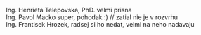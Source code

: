 <p>Ing. Henrieta Telepovska, PhD. velmi prisna<br />Ing. Pavol Macko super, pohodak :) // zatial nie je v rozvrhu<br />Ing. Frantisek Hrozek, radsej si ho nedat, velmi na neho nadavaju